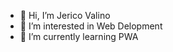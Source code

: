 - 👋 Hi, I’m Jerico Valino
- 👀 I’m interested in Web Delopment
- 🌱 I’m currently learning PWA

<!---
jericovalino15/jericovalino15 is a ✨ special ✨ repository because its `README.md` (this file) appears on your GitHub profile.
You can click the Preview link to take a look at your changes.
--->

